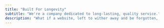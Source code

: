 ```yaml
---
title: "Built For Longevity"
subtitle: "We're a company dedicated to long-lasting, quality service."
description: "What if a website, left to wither away and be forgotten, actually looked abandoned over time?"
---
```

